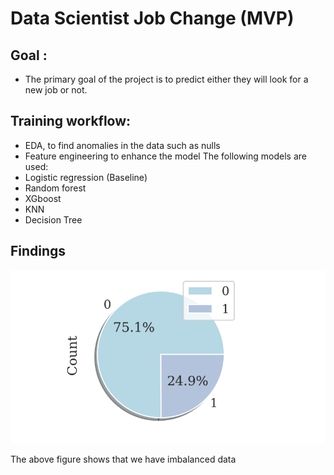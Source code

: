 # Data Scientist Job Change (MVP)

## Goal :
- The primary goal of the project is to predict either they will look for a new job or not.

## Training workflow:

- EDA, to find anomalies in the data such as nulls
- Feature engineering to enhance the model
The following models are used:
- Logistic regression (Baseline)
- Random forest
- XGboost
- KNN
- Decision Tree

## Findings


![Screenshot](image.png)

The above figure shows that we have imbalanced data

